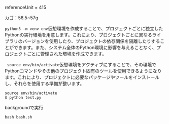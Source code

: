 referenceUnit = 415

カゴ：56.5~57g


```python3 -m venv env```仮想環境を作成することで、プロジェクトごとに独立したPythonの実行環境を用意します。これにより、プロジェクトごとに異なるライブラリのバージョンを使用したり、プロジェクトの依存関係を隔離したりすることができます。また、システム全体のPython環境に影響を与えることなく、プロジェクトごとに管理された環境を作成できます。

`` source env/bin/activate``仮想環境をアクティブにすることで、その環境でPythonコマンドやその他のプロジェクト固有のツールを使用できるようになります。これにより、プロジェクトに必要なパッケージやツールをインストールし、それらを使用する準備が整います。

```
source env/bin/activate
$ python test.py
```

backgroundで実行
```
bash bash.sh
```
